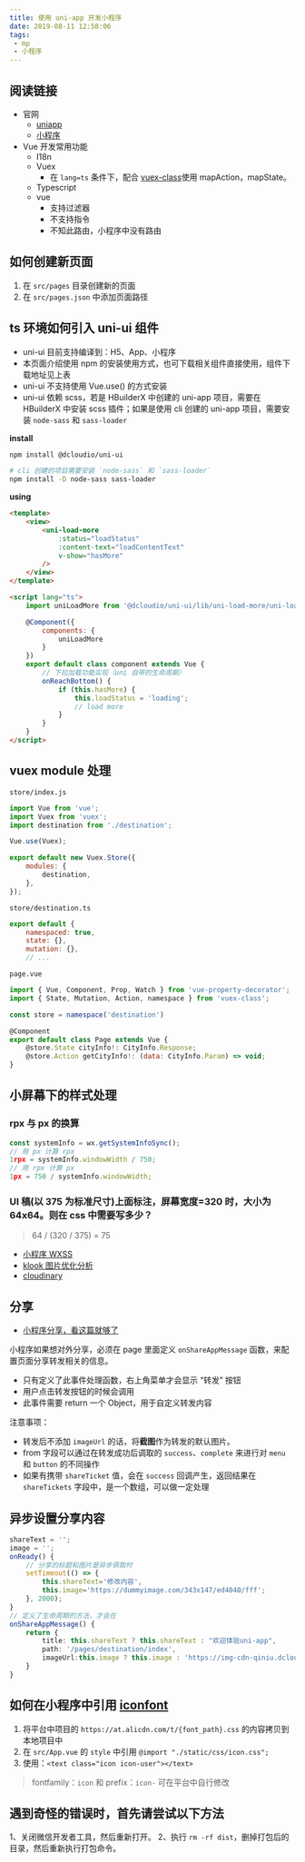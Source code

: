 ```yaml
---
title: 使用 uni-app 开发小程序
date: 2019-08-11 12:58:06
tags:
 - mp
 - 小程序
---
```


## 阅读链接

+ 官网
  + [uniapp](https://uniapp.dcloud.io/)
  + [小程序](https://mp.weixin.qq.com/)
+ Vue 开发常用功能
  + I18n
  + Vuex
    + 在 `lang=ts` 条件下，配合 [vuex-class](https://github.com/ktsn/vuex-class)使用 mapAction，mapState。
  + Typescript
  + vue
    + 支持过滤器
    + 不支持指令
    + 不知此路由，小程序中没有路由

## 如何创建新页面

1. 在 `src/pages` 目录创建新的页面
2. 在 `src/pages.json` 中添加页面路径

## ts 环境如何引入 uni-ui 组件

* uni-ui 目前支持编译到：H5、App、小程序
* 本页面介绍使用 npm 的安装使用方式，也可下载相关组件直接使用，组件下载地址见上表
* uni-ui 不支持使用 Vue.use() 的方式安装
* uni-ui 依赖 scss，若是 HBuilderX 中创建的 uni-app 项目，需要在 HBuilderX 中安装 scss 插件；如果是使用 cli 创建的 uni-app 项目，需要安装 `node-sass` 和 `sass-loader`

**install**

```sh
npm install @dcloudio/uni-ui

# cli 创建的项目需要安装 `node-sass` 和 `sass-loader`
npm install -D node-sass sass-loader
```

**using**

```html
<template>
    <view>
        <uni-load-more
            :status="loadStatus"
            :content-text="loadContentText"
            v-show="hasMore"
        />
    </view>
</template>

<script lang="ts">
    import uniLoadMore from '@dcloudio/uni-ui/lib/uni-load-more/uni-load-more.vue'

    @Component({
        components: {
            uniLoadMore
        }
    })
    export default class component extends Vue {
        // 下拉加载功能实现（uni 自带的生命周期）
        onReachBottom() {
            if (this.hasMore) {
                this.loadStatus = 'loading';
                // load more
            }
        }
    }
</script>

```

## vuex module 处理

`store/index.js`

```js
import Vue from 'vue';
import Vuex from 'vuex';
import destination from './destination';

Vue.use(Vuex);

export default new Vuex.Store({
    modules: {
        destination,
    },
});
```

`store/destination.ts`

```js
export default {
    namespaced: true,
    state: {},
    mutation: {},
    // ...
```

`page.vue`

```js
import { Vue, Component, Prop, Watch } from 'vue-property-decorator';
import { State, Mutation, Action, namespace } from 'vuex-class';

const store = namespace('destination')

@Component
export default class Page extends Vue {
    @store.State cityInfo!: CityInfo.Response;
    @store.Action getCityInfo!: (data: CityInfo.Param) => void;
}
```

## 小屏幕下的样式处理

### rpx 与 px 的换算

```js
const systemInfo = wx.getSystemInfoSync();
// 用 px 计算 rpx
1rpx = systemInfo.windowWidth / 750;
// 用 rpx 计算 px
1px = 750 / systemInfo.windowWidth;
```

### UI 稿(以 375 为标准尺寸)上面标注，屏幕宽度=320 时，大小为 64x64。则在 css 中需要写多少？

>64 / (320 / 375) = 75

+ [小程序 WXSS](https://developers.weixin.qq.com/miniprogram/dev/framework/view/wxss.html#%E5%B0%BA%E5%AF%B8%E5%8D%95%E4%BD%8D)
+ [klook 图片优化分析](https://klook.slab.com/posts/admin-web-%E5%9B%BE%E7%89%87%E6%98%BE%E7%A4%BA-size%E4%BC%98%E5%8C%96-tradeoff%E5%88%86%E6%9E%90-e4ml1xqz)
+ [cloudinary](https://cloudinary.com/documentation/image_transformations#img_trans_overview)

## 分享

+ [小程序分享，看这篇就够了](https://juejin.im/post/5b4418fee51d4519115cde19)

小程序如果想对外分享，必须在 page 里面定义 `onShareAppMessage` 函数，来配置页面分享转发相关的信息。

+ 只有定义了此事件处理函数，右上角菜单才会显示 “转发” 按钮
+ 用户点击转发按钮的时候会调用
+ 此事件需要 return 一个 Object，用于自定义转发内容

注意事项：

+ 转发后不添加 `imageUrl` 的话，将**截图**作为转发的默认图片。
+ from 字段可以通过在转发成功后调取的 `success`、`complete` 来进行对 `menu` 和 `button` 的不同操作
+ 如果有携带 `shareTicket` 值，会在 `success` 回调产生，返回结果在 `shareTickets` 字段中，是一个数组，可以做一定处理

## 异步设置分享内容

```ts
shareText = '';
image = '';
onReady() {
    // 分享的标题和图片是异步获取时
    setTimeout(() => {
        this.shareText='修改内容',
        this.image='https://dummyimage.com/343x147/ed4040/fff';
    }, 2000);
}
// 定义了生命周期的方法，才会在
onShareAppMessage() {
    return {
        title: this.shareText ? this.shareText : "欢迎体验uni-app",
        path: '/pages/destination/index',
        imageUrl:this.image ? this.image : 'https://img-cdn-qiniu.dcloud.net.cn/uniapp/app/share-logo@3.png'
    }
}
```

## 如何在小程序中引用 [iconfont](https://www.iconfont.cn/)

1. 将平台中项目的 `https://at.alicdn.com/t/{font_path}.css` 的内容拷贝到本地项目中
2. 在 `src/App.vue` 的 `style` 中引用 `@import "./static/css/icon.css";`
3. 使用：`<text class="icon icon-user"></text>`

>fontfamily：`icon` 和 prefix：`icon-`  可在平台中自行修改

## 遇到奇怪的错误时，首先请尝试以下方法

1、关闭微信开发者工具，然后重新打开。
2、执行 `rm -rf dist`，删掉打包后的目录，然后重新执行打包命令。
